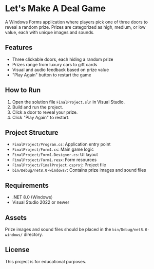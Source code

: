 # Let's Make A Deal Game

A Windows Forms application where players pick one of three doors to reveal a random prize. Prizes are categorized as high, medium, or low value, each with unique images and sounds.

## Features

- Three clickable doors, each hiding a random prize
- Prizes range from luxury cars to gift cards
- Visual and audio feedback based on prize value
- "Play Again" button to restart the game

## How to Run

1. Open the solution file `FinalProject.sln` in Visual Studio.
2. Build and run the project.
3. Click a door to reveal your prize.
4. Click "Play Again" to restart.

## Project Structure

- `FinalProject/Program.cs`: Application entry point
- `FinalProject/Form1.cs`: Main game logic
- `FinalProject/Form1.Designer.cs`: UI layout
- `FinalProject/Form1.resx`: Form resources
- `FinalProject/FinalProject.csproj`: Project file
- `bin/Debug/net8.0-windows/`: Contains prize images and sound files

## Requirements

- .NET 8.0 (Windows)
- Visual Studio 2022 or newer

## Assets

Prize images and sound files should be placed in the `bin/Debug/net8.0-windows/` directory.

## License

This project is for educational purposes.